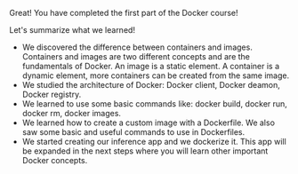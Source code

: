Great! You have completed the first part of the Docker course!

Let's summarize what we learned!

- We discovered the difference between containers and images. Containers and images are two different concepts and are the fundamentals of Docker. An image is a static element. A container is a dynamic element, more containers can be created from the same image.
- We studied the architecture of Docker: Docker client, Docker deamon, Docker registry.
- We learned to use some basic commands like: docker build, docker run, docker rm, docker images.
- We learned how to create a custom image with a Dockerfile. We also saw some basic and useful commands to use in Dockerfiles.
- We started creating our inference app and we dockerize it. This app will be expanded in the next steps where you will learn other important Docker concepts.
